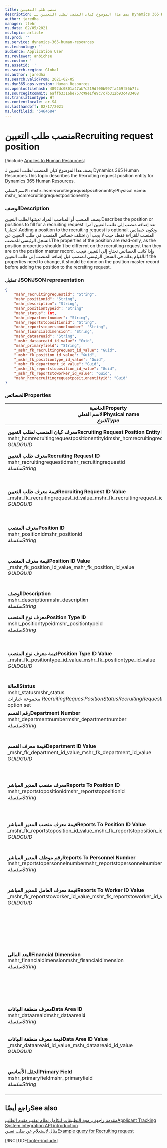```yaml
---
title: منصب طلب التعيين
description: يصف هذا الموضوع كيان المنصب لطلب التعيين لـ Dynamics 365 Human Resources.
author: jaredha
manager: tfehr
ms.date: 02/05/2021
ms.topic: article
ms.prod: ''
ms.service: dynamics-365-human-resources
ms.technology: ''
audience: Application User
ms.reviewer: anbichse
ms.custom: ''
ms.assetid: ''
ms.search.region: Global
ms.author: jaredha
ms.search.validFrom: 2021-02-05
ms.dyn365.ops.version: Human Resources
ms.openlocfilehash: 4892dc0801a47ab7c219df00b997fa469f56b7fc
ms.sourcegitcommit: 6affb3316be757c99e1fe9c7c7b312b93c483408
ms.translationtype: HT
ms.contentlocale: ar-SA
ms.lasthandoff: 02/17/2021
ms.locfileid: "5464684"
---
```

# <a name="recruiting-request-position"></a><span data-ttu-id="99a76-103">منصب طلب التعيين</span><span class="sxs-lookup"><span data-stu-id="99a76-103">Recruiting request position</span></span>

[!include [Applies to Human Resources](../includes/applies-to-hr.md)]

<span data-ttu-id="99a76-104">يصف هذا الموضوع كيان المنصب لطلب التعيين لـ Dynamics 365 Human Resources.</span><span class="sxs-lookup"><span data-stu-id="99a76-104">This topic describes the Recruiting request position entity for Dynamics 365 Human Resources.</span></span>

<span data-ttu-id="99a76-105">الاسم الفعلي: mshr_hcmrecruitingrequestpositionentity</span><span class="sxs-lookup"><span data-stu-id="99a76-105">Physical name: mshr_hcmrecruitingrequestpositionentity</span></span>

### <a name="description"></a><span data-ttu-id="99a76-106">الوصف</span><span class="sxs-lookup"><span data-stu-id="99a76-106">Description</span></span>

<span data-ttu-id="99a76-107">يصف المنصب أو المناصب المراد تعبئتها لطلب التعيين.</span><span class="sxs-lookup"><span data-stu-id="99a76-107">Describes the position or positions to fill for a recruiting request.</span></span> <span data-ttu-id="99a76-108">تعد إضافة منصب إلى طلب التعيين أمرا اختياريا.</span><span class="sxs-lookup"><span data-stu-id="99a76-108">Adding a position to the recruiting request is optional.</span></span> <span data-ttu-id="99a76-109">وتكون خصائص المنصب للقراءة فقط، حيث لا يجب أن تختلف خصائص المنصب في طلب التعيين عن السجل الرئيسي للمنصب.</span><span class="sxs-lookup"><span data-stu-id="99a76-109">The properties of the position are read-only, as the position properties shouldn't be different on the recruiting request than they are on the position master record.</span></span> <span data-ttu-id="99a76-110">وإذا كانت الخصائص تحتاج إلى التغيير، فيجب القيام بذلك في السجل الرئيسي للمنصب قبل إضافة المنصب إلى طلب التعيين.</span><span class="sxs-lookup"><span data-stu-id="99a76-110">If the properties need to change, it should be done on the position master record before adding the position to the recruiting request.</span></span>

### <a name="json-representation"></a><span data-ttu-id="99a76-111">تمثيل JSON</span><span class="sxs-lookup"><span data-stu-id="99a76-111">JSON representation</span></span>
```json
{
    "mshr_recruitingrequestid": "String",
    "mshr_positionid": "String",
    "mshr_description": "String",
    "mshr_positiontypeid": "String",
    "mshr_status": Int,
    "mshr_departmentnumber": "String",
    "mshr_reportstopositionid": "String",
    "mshr_reportstopersonnelnumber": "String",
    "mshr_financialdimension": "String",
    "mshr_dataareaid": "String",
    "_mshr_dataareaid_id_value": "Guid",
    "mshr_primaryfield": "String",
    "_mshr_fk_recruitingrequest_id_value": "Guid",
    "_mshr_fk_position_id_value": "Guid",
    "_mshr_fk_positiontype_id_value": "Guid",
    "_mshr_fk_department_id_value": "Guid",
    "_mshr_fk_reportstoposition_id_value": "Guid",
    "_mshr_fk_reportstoworker_id_value": "Guid",
    "mshr_hcmrecruitingrequestpositionentityid": "Guid"
}
```

### <a name="properties"></a><span data-ttu-id="99a76-112">الخصائص</span><span class="sxs-lookup"><span data-stu-id="99a76-112">Properties</span></span>

| <span data-ttu-id="99a76-113">الخاصية</span><span class="sxs-lookup"><span data-stu-id="99a76-113">Property</span></span><br><span data-ttu-id="99a76-114">**الاسم الفعلي**</span><span class="sxs-lookup"><span data-stu-id="99a76-114">**Physical name**</span></span><br><span data-ttu-id="99a76-115">**_النوع_**</span><span class="sxs-lookup"><span data-stu-id="99a76-115">**_Type_**</span></span> | <span data-ttu-id="99a76-116">استخدام</span><span class="sxs-lookup"><span data-stu-id="99a76-116">Use</span></span> | <span data-ttu-id="99a76-117">الوصف</span><span class="sxs-lookup"><span data-stu-id="99a76-117">Description</span></span> |
| --- | --- | --- |
| <span data-ttu-id="99a76-118">**معرف كيان المنصب لطلب التعيين**</span><span class="sxs-lookup"><span data-stu-id="99a76-118">**Recruiting Request Position Entity ID**</span></span><br><span data-ttu-id="99a76-119">mshr_hcmrecruitingrequestpositionentityid</span><span class="sxs-lookup"><span data-stu-id="99a76-119">mshr_hcmrecruitingrequestpositionentityid</span></span><br><span data-ttu-id="99a76-120">*GUID*</span><span class="sxs-lookup"><span data-stu-id="99a76-120">*GUID*</span></span> | <span data-ttu-id="99a76-121">للقراءة فقط</span><span class="sxs-lookup"><span data-stu-id="99a76-121">Read-only</span></span><br><span data-ttu-id="99a76-122">مطلوب</span><span class="sxs-lookup"><span data-stu-id="99a76-122">Required</span></span> |    <span data-ttu-id="99a76-123">المعرف الفريد المنشأ بواسطة النظام لسجل منصب طلب التعيين.</span><span class="sxs-lookup"><span data-stu-id="99a76-123">System-generated identifier of the recruiting request position record.</span></span> |
| <span data-ttu-id="99a76-124">**معرف طلب التعيين**</span><span class="sxs-lookup"><span data-stu-id="99a76-124">**Recruiting Request ID**</span></span><br><span data-ttu-id="99a76-125">mshr_recruitingrequestid</span><span class="sxs-lookup"><span data-stu-id="99a76-125">mshr_recruitingrequestid</span></span><br><span data-ttu-id="99a76-126">*سلسلة*</span><span class="sxs-lookup"><span data-stu-id="99a76-126">*String*</span></span> | <span data-ttu-id="99a76-127">الكتابة مرة واحدة</span><span class="sxs-lookup"><span data-stu-id="99a76-127">Write-once</span></span><br><span data-ttu-id="99a76-128">مطلوب</span><span class="sxs-lookup"><span data-stu-id="99a76-128">Required</span></span> | <span data-ttu-id="99a76-129">المعرف الفريد القابل للقراءة من قبل المستخدم لطلب التعيين.</span><span class="sxs-lookup"><span data-stu-id="99a76-129">The user-readable unique identifier of the recruiting request.</span></span> |
| <span data-ttu-id="99a76-130">**قيمة معرف طلب التعيين**</span><span class="sxs-lookup"><span data-stu-id="99a76-130">**Recruiting Request ID Value**</span></span><br><span data-ttu-id="99a76-131">_mshr_fk_recruitingrequest_id_value</span><span class="sxs-lookup"><span data-stu-id="99a76-131">_mshr_fk_recruitingrequest_id_value</span></span><br><span data-ttu-id="99a76-132">*GUID*</span><span class="sxs-lookup"><span data-stu-id="99a76-132">*GUID*</span></span> | <span data-ttu-id="99a76-133">للقراءة فقط</span><span class="sxs-lookup"><span data-stu-id="99a76-133">Read-only</span></span><br><span data-ttu-id="99a76-134">مطلوب</span><span class="sxs-lookup"><span data-stu-id="99a76-134">Required</span></span><br><span data-ttu-id="99a76-135">المفتاح الخارجي: mshr_hcmrecruitingrequestentityid لكيان mshr_hcmrecruitingrequestentity</span><span class="sxs-lookup"><span data-stu-id="99a76-135">Foreign key: mshr_hcmrecruitingrequestentityid of mshr_hcmrecruitingrequestentity entity</span></span> | <span data-ttu-id="99a76-136">المعرف الفريد المنشأ بواسطة النظام لطلب التعيين الذي سيتم تعيين المنصب له.</span><span class="sxs-lookup"><span data-stu-id="99a76-136">System-generated identifier of the recruiting request to which the position is assigned.</span></span> |
| <span data-ttu-id="99a76-137">**معرف المنصب**</span><span class="sxs-lookup"><span data-stu-id="99a76-137">**Position ID**</span></span><br><span data-ttu-id="99a76-138">mshr_positionid</span><span class="sxs-lookup"><span data-stu-id="99a76-138">mshr_positionid</span></span><br><span data-ttu-id="99a76-139">*سلسلة*</span><span class="sxs-lookup"><span data-stu-id="99a76-139">*String*</span></span> | <span data-ttu-id="99a76-140">الكتابة مرة واحدة</span><span class="sxs-lookup"><span data-stu-id="99a76-140">Write-once</span></span><br><span data-ttu-id="99a76-141">مطلوب</span><span class="sxs-lookup"><span data-stu-id="99a76-141">Required</span></span> | <span data-ttu-id="99a76-142">المعرف الفريد القابل للقراءة من قبل المستخدم للمنصب.</span><span class="sxs-lookup"><span data-stu-id="99a76-142">The user-readable unique identifier of the position.</span></span> |
| <span data-ttu-id="99a76-143">**قيمة معرف المنصب**</span><span class="sxs-lookup"><span data-stu-id="99a76-143">**Position ID Value**</span></span><br><span data-ttu-id="99a76-144">_mshr_fk_position_id_value</span><span class="sxs-lookup"><span data-stu-id="99a76-144">_mshr_fk_position_id_value</span></span><br><span data-ttu-id="99a76-145">*GUID*</span><span class="sxs-lookup"><span data-stu-id="99a76-145">*GUID*</span></span> | <span data-ttu-id="99a76-146">للقراءة فقط</span><span class="sxs-lookup"><span data-stu-id="99a76-146">Read-only</span></span><br><span data-ttu-id="99a76-147">مطلوب</span><span class="sxs-lookup"><span data-stu-id="99a76-147">Required</span></span><br><span data-ttu-id="99a76-148">المفتاح الخارجي: mshr_hcmpositionv2entityid لكيان mshr_hcmpositionv2entity</span><span class="sxs-lookup"><span data-stu-id="99a76-148">Foreign key: mshr_hcmpositionv2entityid of mshr_hcmpositionv2entity entity</span></span> | <span data-ttu-id="99a76-149">المعرف الذي تم إنشاؤه بواسطة النظام للمنصب.</span><span class="sxs-lookup"><span data-stu-id="99a76-149">System-generated identifier of the position.</span></span> |
| <span data-ttu-id="99a76-150">**‏‏الوصف**</span><span class="sxs-lookup"><span data-stu-id="99a76-150">**Description**</span></span><br><span data-ttu-id="99a76-151">mshr_description</span><span class="sxs-lookup"><span data-stu-id="99a76-151">mshr_description</span></span><br><span data-ttu-id="99a76-152">*سلسلة*</span><span class="sxs-lookup"><span data-stu-id="99a76-152">*String*</span></span> | <span data-ttu-id="99a76-153">للقراءة فقط</span><span class="sxs-lookup"><span data-stu-id="99a76-153">Read-only</span></span><br><span data-ttu-id="99a76-154">مطلوب</span><span class="sxs-lookup"><span data-stu-id="99a76-154">Required</span></span> | <span data-ttu-id="99a76-155">وصف المنصب.</span><span class="sxs-lookup"><span data-stu-id="99a76-155">The position description.</span></span> |
| <span data-ttu-id="99a76-156">**معرف نوع المنصب**</span><span class="sxs-lookup"><span data-stu-id="99a76-156">**Position Type ID**</span></span><br><span data-ttu-id="99a76-157">mshr_positiontypeid</span><span class="sxs-lookup"><span data-stu-id="99a76-157">mshr_positiontypeid</span></span><br><span data-ttu-id="99a76-158">*سلسلة*</span><span class="sxs-lookup"><span data-stu-id="99a76-158">*String*</span></span> | <span data-ttu-id="99a76-159">للقراءة فقط</span><span class="sxs-lookup"><span data-stu-id="99a76-159">Read-only</span></span><br><span data-ttu-id="99a76-160">اختياري</span><span class="sxs-lookup"><span data-stu-id="99a76-160">Optional</span></span> | <span data-ttu-id="99a76-161">المعرف الفريد القابل للقراءة من قبل المستخدم لنوع هذا المنصب.</span><span class="sxs-lookup"><span data-stu-id="99a76-161">The user-readable unique identifier of the position type for this position.</span></span> |
| <span data-ttu-id="99a76-162">**قيمة معرف نوع المنصب**</span><span class="sxs-lookup"><span data-stu-id="99a76-162">**Position Type ID Value**</span></span><br><span data-ttu-id="99a76-163">_mshr_fk_positiontype_id_value</span><span class="sxs-lookup"><span data-stu-id="99a76-163">_mshr_fk_positiontype_id_value</span></span><br><span data-ttu-id="99a76-164">*GUID*</span><span class="sxs-lookup"><span data-stu-id="99a76-164">*GUID*</span></span> | <span data-ttu-id="99a76-165">للقراءة فقط</span><span class="sxs-lookup"><span data-stu-id="99a76-165">Read-only</span></span><br><span data-ttu-id="99a76-166">اختياري</span><span class="sxs-lookup"><span data-stu-id="99a76-166">Optional</span></span><br><span data-ttu-id="99a76-167">المفتاح الخارجي: mshr_hcmpositiontypeentityid لكيان mshr_hcmpositiontypeentity</span><span class="sxs-lookup"><span data-stu-id="99a76-167">Foreign key: mshr_hcmpositiontypeentityid of mshr_hcmpositiontypeentity entity</span></span> | <span data-ttu-id="99a76-168">المعرف الفريد المنشأ بواسطة النظام لنوع هذا المنصب.</span><span class="sxs-lookup"><span data-stu-id="99a76-168">A system-generated unique identifier of the position type for this position.</span></span> |
| <span data-ttu-id="99a76-169">**الحالة**</span><span class="sxs-lookup"><span data-stu-id="99a76-169">**Status**</span></span><br><span data-ttu-id="99a76-170">mshr_status</span><span class="sxs-lookup"><span data-stu-id="99a76-170">mshr_status</span></span><br><span data-ttu-id="99a76-171">مجموعة خيارات *RecruitingRequestPositionStatus*</span><span class="sxs-lookup"><span data-stu-id="99a76-171">*RecruitingRequestPositionStatus* option set</span></span> | <span data-ttu-id="99a76-172">قراءة/كتابة</span><span class="sxs-lookup"><span data-stu-id="99a76-172">Read/write</span></span><br><span data-ttu-id="99a76-173">مطلوب</span><span class="sxs-lookup"><span data-stu-id="99a76-173">Required</span></span> | <span data-ttu-id="99a76-174">حاله المنصب لطلب التعيين.</span><span class="sxs-lookup"><span data-stu-id="99a76-174">Status of the position for the recruiting request.</span></span> |
| <span data-ttu-id="99a76-175">**رقم القسم**</span><span class="sxs-lookup"><span data-stu-id="99a76-175">**Department Number**</span></span><br><span data-ttu-id="99a76-176">mshr_departmentnumber</span><span class="sxs-lookup"><span data-stu-id="99a76-176">mshr_departmentnumber</span></span><br><span data-ttu-id="99a76-177">*سلسلة*</span><span class="sxs-lookup"><span data-stu-id="99a76-177">*String*</span></span> | <span data-ttu-id="99a76-178">للقراءة فقط</span><span class="sxs-lookup"><span data-stu-id="99a76-178">Read-only</span></span><br><span data-ttu-id="99a76-179">اختياري</span><span class="sxs-lookup"><span data-stu-id="99a76-179">Optional</span></span><br> | <span data-ttu-id="99a76-180">رقم القسم للمنصب.</span><span class="sxs-lookup"><span data-stu-id="99a76-180">The department number of the position.</span></span> |
| <span data-ttu-id="99a76-181">**قيمة معرف القسم**</span><span class="sxs-lookup"><span data-stu-id="99a76-181">**Department ID Value**</span></span><br><span data-ttu-id="99a76-182">_mshr_fk_department_id_value</span><span class="sxs-lookup"><span data-stu-id="99a76-182">_mshr_fk_department_id_value</span></span><br><span data-ttu-id="99a76-183">*GUID*</span><span class="sxs-lookup"><span data-stu-id="99a76-183">*GUID*</span></span> | <span data-ttu-id="99a76-184">للقراءة فقط</span><span class="sxs-lookup"><span data-stu-id="99a76-184">Read-only</span></span><br><span data-ttu-id="99a76-185">اختياري</span><span class="sxs-lookup"><span data-stu-id="99a76-185">Optional</span></span><br><span data-ttu-id="99a76-186">المفتاح الخارجي: mshr_omdepartmententityid لكيان mshr_omdepartmententity</span><span class="sxs-lookup"><span data-stu-id="99a76-186">Foreign key: mshr_omdepartmententityid of mshr_omdepartmententity entity</span></span> | <span data-ttu-id="99a76-187">المعرف الفريد المنشأ بواسطة النظام للقسم الخاص بالمنصب.</span><span class="sxs-lookup"><span data-stu-id="99a76-187">System-generated unique identifier of the department of the position.</span></span> |
| <span data-ttu-id="99a76-188">**معرف منصب المدير المباشر**</span><span class="sxs-lookup"><span data-stu-id="99a76-188">**Reports To Position ID**</span></span><br><span data-ttu-id="99a76-189">mshr_reportstopositionid</span><span class="sxs-lookup"><span data-stu-id="99a76-189">mshr_reportstopositionid</span></span><br><span data-ttu-id="99a76-190">*سلسلة*</span><span class="sxs-lookup"><span data-stu-id="99a76-190">*String*</span></span> | <span data-ttu-id="99a76-191">للقراءة فقط</span><span class="sxs-lookup"><span data-stu-id="99a76-191">Read-only</span></span><br><span data-ttu-id="99a76-192">مطلوب</span><span class="sxs-lookup"><span data-stu-id="99a76-192">Required</span></span> | <span data-ttu-id="99a76-193">معرف قابلة للقراءة بواسطة المستخدم للمنصب الذي يتبعه المنصب الجاري تعيينه في التدرج الهرمي للمؤسسة.</span><span class="sxs-lookup"><span data-stu-id="99a76-193">The user-readable ID of the position to which the recruited position reports in the organizational hierarchy.</span></span> |
| <span data-ttu-id="99a76-194">**قيمة معرف منصب المدير المباشر**</span><span class="sxs-lookup"><span data-stu-id="99a76-194">**Reports To Position ID Value**</span></span><br><span data-ttu-id="99a76-195">_mshr_fk_reportstoposition_id_value</span><span class="sxs-lookup"><span data-stu-id="99a76-195">_mshr_fk_reportstoposition_id_value</span></span><br><span data-ttu-id="99a76-196">*GUID*</span><span class="sxs-lookup"><span data-stu-id="99a76-196">*GUID*</span></span> | <span data-ttu-id="99a76-197">للقراءة فقط</span><span class="sxs-lookup"><span data-stu-id="99a76-197">Read-only</span></span><br><span data-ttu-id="99a76-198">مطلوب</span><span class="sxs-lookup"><span data-stu-id="99a76-198">Required</span></span><br><span data-ttu-id="99a76-199">المفتاح الخارجي: mshr_hcmpositionv2entityid لكيان mshr_hcmpositionv2entity</span><span class="sxs-lookup"><span data-stu-id="99a76-199">Foreign key: mshr_hcmpositionv2entityid of mshr_hcmpositionv2entity entity</span></span> | <span data-ttu-id="99a76-200">المعرف المنشأ بواسطة النظام للمنصب الذي يتبعه المنصب الجاري تعيينه.</span><span class="sxs-lookup"><span data-stu-id="99a76-200">The system-generated ID of the position to which the recruited position reports.</span></span> |
| <span data-ttu-id="99a76-201">**رقم موظف المدير المباشر**</span><span class="sxs-lookup"><span data-stu-id="99a76-201">**Reports To Personnel Number**</span></span><br><span data-ttu-id="99a76-202">mshr_reportstopersonnelnumber</span><span class="sxs-lookup"><span data-stu-id="99a76-202">mshr_reportstopersonnelnumber</span></span><br><span data-ttu-id="99a76-203">*سلسلة*</span><span class="sxs-lookup"><span data-stu-id="99a76-203">*String*</span></span> | <span data-ttu-id="99a76-204">للقراءة فقط</span><span class="sxs-lookup"><span data-stu-id="99a76-204">Read-only</span></span><br><span data-ttu-id="99a76-205">مطلوب</span><span class="sxs-lookup"><span data-stu-id="99a76-205">Required</span></span> | <span data-ttu-id="99a76-206">معرف العامل للعامل الذي سيتبعه المرشح الذي تم تعيينه.</span><span class="sxs-lookup"><span data-stu-id="99a76-206">The worker ID of the worker to which the hired candidate will report.</span></span> |
| <span data-ttu-id="99a76-207">**قيمة معرف العامل للمدير المباشر**</span><span class="sxs-lookup"><span data-stu-id="99a76-207">**Reports To Worker ID Value**</span></span><br><span data-ttu-id="99a76-208">_mshr_fk_reportstoworker_id_value</span><span class="sxs-lookup"><span data-stu-id="99a76-208">_mshr_fk_reportstoworker_id_value</span></span><br><span data-ttu-id="99a76-209">*GUID*</span><span class="sxs-lookup"><span data-stu-id="99a76-209">*GUID*</span></span> | <span data-ttu-id="99a76-210">للقراءة فقط</span><span class="sxs-lookup"><span data-stu-id="99a76-210">Read-only</span></span><br><span data-ttu-id="99a76-211">مطلوب</span><span class="sxs-lookup"><span data-stu-id="99a76-211">Required</span></span><br><span data-ttu-id="99a76-212">المفتاح الخارجي mshr_hcmworkerbaseentityid للكيان mshr_hcmworkerbaseentity</span><span class="sxs-lookup"><span data-stu-id="99a76-212">Foreign key: mshr_hcmworkerbaseentityid of mshr_hcmworkerbaseentity entity</span></span> | <span data-ttu-id="99a76-213">معرف منشأ بواسطة النظام للعامل الذي سيتبعه المرشح الذي تم تعيينه.</span><span class="sxs-lookup"><span data-stu-id="99a76-213">System-generated ID of the worker to which the hired candidate will report.</span></span> |
| <span data-ttu-id="99a76-214">**البعد المالي**</span><span class="sxs-lookup"><span data-stu-id="99a76-214">**Financial Dimension**</span></span><br><span data-ttu-id="99a76-215">mshr_financialdimension</span><span class="sxs-lookup"><span data-stu-id="99a76-215">mshr_financialdimension</span></span><br><span data-ttu-id="99a76-216">*سلسلة*</span><span class="sxs-lookup"><span data-stu-id="99a76-216">*String*</span></span> | <span data-ttu-id="99a76-217">للقراءة فقط</span><span class="sxs-lookup"><span data-stu-id="99a76-217">Read-only</span></span><br><span data-ttu-id="99a76-218">اختياري</span><span class="sxs-lookup"><span data-stu-id="99a76-218">Optional</span></span> | <span data-ttu-id="99a76-219">البعد المالي (على سبيل المثال، مركز التكلفة) المخصص للمنصب.</span><span class="sxs-lookup"><span data-stu-id="99a76-219">The financial dimension (for example, cost center) assigned to the position.</span></span> <span data-ttu-id="99a76-220">يتم تعيين البعد المالي لكل منصب لكل كيان قانوني.</span><span class="sxs-lookup"><span data-stu-id="99a76-220">The financial dimension is assigned for each position per legal entity.</span></span> <span data-ttu-id="99a76-221">يمكن الوصول إلى مراكز التكلفة المحددة في الأبعاد من خلال كيان mshr_dimattributeomcostcenterentity.</span><span class="sxs-lookup"><span data-stu-id="99a76-221">Cost centers that are defined in dimensions are accessible through the mshr_dimattributeomcostcenterentity entity.</span></span> |
| <span data-ttu-id="99a76-222">**معرف منطقة البيانات**</span><span class="sxs-lookup"><span data-stu-id="99a76-222">**Data Area ID**</span></span><br><span data-ttu-id="99a76-223">mshr_dataareaid</span><span class="sxs-lookup"><span data-stu-id="99a76-223">mshr_dataareaid</span></span><br><span data-ttu-id="99a76-224">*سلسلة*</span><span class="sxs-lookup"><span data-stu-id="99a76-224">*String*</span></span> | <span data-ttu-id="99a76-225">قراءة/كتابة</span><span class="sxs-lookup"><span data-stu-id="99a76-225">Read/write</span></span><br><span data-ttu-id="99a76-226">اختياري</span><span class="sxs-lookup"><span data-stu-id="99a76-226">Optional</span></span> | <span data-ttu-id="99a76-227">يحدد الكيان القانوني (الشركة) الخاصة بمنصب طلب التعيين.</span><span class="sxs-lookup"><span data-stu-id="99a76-227">Specifies the legal entity (company) for the recruiting request position.</span></span> |
| <span data-ttu-id="99a76-228">**قيمة معرف منطقة البيانات**</span><span class="sxs-lookup"><span data-stu-id="99a76-228">**Data Area ID Value**</span></span><br><span data-ttu-id="99a76-229">_mshr_dataareaid_id_value</span><span class="sxs-lookup"><span data-stu-id="99a76-229">_mshr_dataareaid_id_value</span></span><br><span data-ttu-id="99a76-230">*GUID*</span><span class="sxs-lookup"><span data-stu-id="99a76-230">*GUID*</span></span> | <span data-ttu-id="99a76-231">للقراءة فقط</span><span class="sxs-lookup"><span data-stu-id="99a76-231">Read-only</span></span><br><span data-ttu-id="99a76-232">اختياري</span><span class="sxs-lookup"><span data-stu-id="99a76-232">Optional</span></span><br><span data-ttu-id="99a76-233">المفتاح الخارجي: cdm_companyid للكيان cdm_company</span><span class="sxs-lookup"><span data-stu-id="99a76-233">Foreign key: cdm_companyid of cdm_company entity</span></span> | <span data-ttu-id="99a76-234">قيمة GUID منشأة بواسطة النظام لتعرف الكيان القانوني (الشركة) لمنصب طلب التعيين.</span><span class="sxs-lookup"><span data-stu-id="99a76-234">System-generated GUID value identifying the legal entity (company) for the recruiting request position.</span></span> |
| <span data-ttu-id="99a76-235">**الحقل الأساسي**</span><span class="sxs-lookup"><span data-stu-id="99a76-235">**Primary Field**</span></span><br><span data-ttu-id="99a76-236">mshr_primaryfield</span><span class="sxs-lookup"><span data-stu-id="99a76-236">mshr_primaryfield</span></span><br><span data-ttu-id="99a76-237">*سلسلة*</span><span class="sxs-lookup"><span data-stu-id="99a76-237">*String*</span></span> | <span data-ttu-id="99a76-238">للقراءة فقط</span><span class="sxs-lookup"><span data-stu-id="99a76-238">Read-only</span></span><br><span data-ttu-id="99a76-239">مطلوب</span><span class="sxs-lookup"><span data-stu-id="99a76-239">Required</span></span> | <span data-ttu-id="99a76-240">سلسلة متصلة من قيمة طلب التعيين ومعرف المنصب كأسلوب آخر لتعريف السجل بشكل فريد.</span><span class="sxs-lookup"><span data-stu-id="99a76-240">Concatenation of Recruiting Request value and Position ID as another method to uniquely identify the record.</span></span> |

## <a name="see-also"></a><span data-ttu-id="99a76-241">راجع أيضًا</span><span class="sxs-lookup"><span data-stu-id="99a76-241">See also</span></span>

[<span data-ttu-id="99a76-242">مقدمة واجهة برمجة التطبيقات لتكامل نظام تعقب مقدم الطلب</span><span class="sxs-lookup"><span data-stu-id="99a76-242">Applicant Tracking System integration API introduction</span></span>](hr-admin-integration-ats-api-introduction.md)<br>
[<span data-ttu-id="99a76-243">مثال لاستعلام عن طلب تعيين</span><span class="sxs-lookup"><span data-stu-id="99a76-243">Example query for Recruiting request</span></span>](hr-admin-integration-ats-api-recruiting-request-example-query.md)



[!INCLUDE[footer-include](../includes/footer-banner.md)]